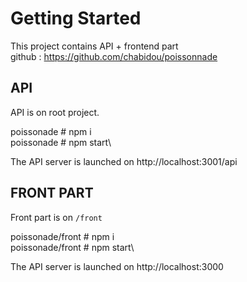 # Getting Started 

This project contains API + frontend part\
github : https://github.com/chabidou/poissonnade

## API

API is on root project.

poissonade # npm i\
poissonade # npm start\

The API server is launched on http://localhost:3001/api


## FRONT PART

Front part is on `/front`

poissonade/front # npm i\
poissonade/front # npm start\

The API server is launched on http://localhost:3000


